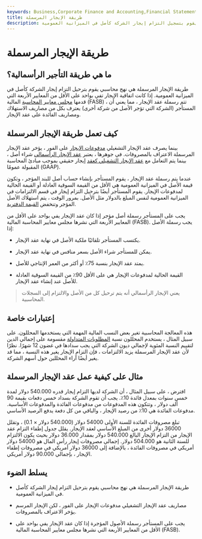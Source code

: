 ```yaml
---
keywords: Business,Corporate Finance and Accounting,Financial Statements
title: طريقة الإيجار المرسملة
description: طريقة الإيجار المرسملة هي نهج محاسبي يقوم بتسجيل التزام إيجار الشركة كأصل في الميزانية العمومية.
---
```


# طريقة الإيجار المرسملة
## ما هي طريقة التأجير الرأسمالية؟

طريقة الإيجار المرسملة هي نهج محاسبي يقوم بترحيل التزام إيجار الشركة كأصل في الميزانية العمومية. إذا كانت اتفاقية الإيجار تفي بواحد على الأقل من المعايير الأربعة التي قدمها [مجلس معايير المحاسبة](/fasb) المالية (FASB) ، تتم رسملة عقد الإيجار ، مما يعني أن المستأجر (الشركة التي تؤجر الأصل من شركة أخرى) يعترف بكل من مصاريف الاستهلاك ومصاريف الفائدة على عقد الإيجار.

## كيف تعمل طريقة الإيجار المرسملة

بينما يصرف عقد الإيجار التشغيلي [مدفوعات الإيجار](/lease-payments) على الفور ، يؤخر عقد الإيجار المرسملة الاعتراف بالمصروفات. في جوهرها ، يعتبر [عقد الإيجار الرأسمالي](/capitallease) شراء أصل ، بينما يتم التعامل مع [عقد الإيجار التشغيلي كعقد](/operatinglease) إيجار حقيقي بموجب مبادئ المحاسبة المقبولة عمومًا (GAAP).

عندما يتم رسملة عقد الإيجار ، يقوم المستأجر بإنشاء حساب أصل للبند المؤجر ، وتكون قيمة الأصل في الميزانية العمومية هي الأقل من القيمة السوقية العادلة أو القيمة الحالية لمدفوعات الإيجار. يقوم المستأجر أيضًا بترحيل التزام إيجار في قسم الالتزامات في الميزانية العمومية لنفس المبلغ بالدولار مثل الأصل. بمرور الوقت ، يتم استهلاك الأصل المؤجر وتنخفض [القيمة الدفترية](/bookvalue).

يجب على المستأجر رسملة أصل مؤجر إذا كان عقد الإيجار يفي بواحد على الأقل من المعايير الأربعة التي نشرها مجلس معايير المحاسبة المالية (FASB). يجب رسملة الأصل إذا:

- يكتسب المستأجر تلقائيًا ملكية الأصل في نهاية عقد الإيجار.

- يمكن للمستأجر شراء الأصل بسعر منافس في نهاية عقد الإيجار.

- يمتد عقد الإيجار بنسبة 75٪ أو أكثر من العمر الإنتاجي للأصل.

- القيمة الحالية لمدفوعات الإيجار هي على الأقل 90٪ من القيمة السوقية العادلة للأصل عند إنشاء عقد الإيجار.

> يعني الإيجار الرأسمالي أنه يتم ترحيل كل من الأصل والالتزام إلى السجلات المحاسبية.

>

## إعتبارات خاصة

هذه المعالجة المحاسبية تغير بعض النسب المالية المهمة التي يستخدمها المحللون. على سبيل المثال ، يستخدم المحللون نسبة [المطلوبات المتداولة](/currentliabilities) مقسومة على إجمالي الدين لتقييم النسبة المئوية لإجمالي ديون الشركة التي يجب سدادها في غضون 12 شهرًا. نظرًا لأن عقد الإيجار المرسملة يزيد الالتزامات ، فإن التزام الإيجار يغير هذه النسبة ، مما قد يغير أيضًا آراء المحللين حول أسهم الشركة.

## مثال على كيفية عمل عقد الإيجار المرسملة

افترض ، على سبيل المثال ، أن الشركة لديها التزام إيجار قدره 540.000 دولار لمدة خمس سنوات بمعدل فائدة 10٪. يجب أن تقوم الشركة بسداد خمس دفعات بقيمة 90 ألف دولار ، وتتكون هذه المدفوعات من مدفوعات الفائدة والمدفوعات الأساسية. مدفوعات الفائدة هي 10٪ من رصيد الإيجار ، والباقي من كل دفعة يدفع الرصيد الأساسي.

تبلغ مصروفات الفائدة للسنة الأولى 54000 دولار (540.000 دولار × 0.1) ، وتقلل 36000 دولار أخرى من المبلغ الأساسي لعقد الإيجار. يقلل جدول إطفاء التزام عقد الإيجار من التزام الإيجار البالغ 540.000 دولار بمقدار 36.000 دولار بحيث يكون الالتزام للسنة الثانية هو 504.000 دولار. إجمالي مصروفات إيجار رأس المال هو 54000 دولار أمريكي في مصروفات الفائدة ، بالإضافة إلى 36000 دولار أمريكي في مصروفات إطفاء الإيجار ، بإجمالي 90.000 دولار أمريكي.

## يسلط الضوء

- طريقة الإيجار المرسملة هي نهج محاسبي يقوم بترحيل التزام إيجار الشركة كأصل في الميزانية العمومية.

- مصاريف عقد الإيجار التشغيلي مدفوعات الإيجار على الفور ، لكن الإيجار المرسم يؤخر الاعتراف بالمصروفات.

- يجب على المستأجر رسملة الأصول المؤجرة إذا كان عقد الإيجار يفي بواحد على الأقل من المعايير الأربعة التي نشرها مجلس معايير المحاسبة المالية (FASB).

